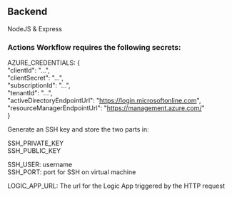 ## Backend
NodeJS & Express

### Actions Workflow requires the following secrets:
AZURE_CREDENTIALS: {\
    "clientId": "...",\
    "clientSecret": "...",\
    "subscriptionId": "...",\
    "tenantId": "...",\
    "activeDirectoryEndpointUrl": "https://login.microsoftonline.com", \
    "resourceManagerEndpointUrl": "https://management.azure.com/" \
}

Generate an SSH key and store the two parts in:

SSH_PRIVATE_KEY\
SSH_PUBLIC_KEY

SSH_USER: username\
SSH_PORT: port for SSH on virtual machine

LOGIC_APP_URL: The url for the Logic App triggered by the HTTP request